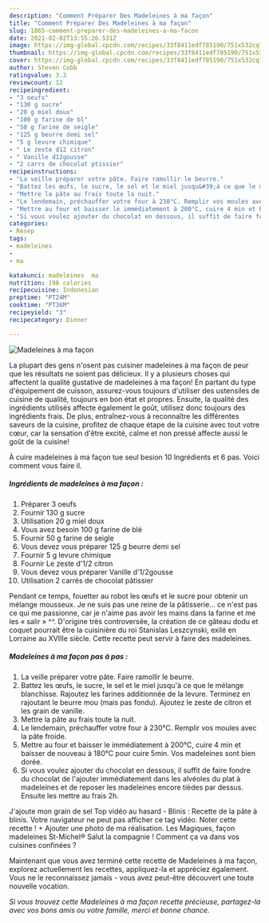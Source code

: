 ```yaml
---
description: "Comment Préparer Des Madeleines à ma façon"
title: "Comment Préparer Des Madeleines à ma façon"
slug: 1865-comment-preparer-des-madeleines-a-ma-facon
date: 2021-02-02T13:55:26.531Z
image: https://img-global.cpcdn.com/recipes/33f8411edf785190/751x532cq70/madeleines-a-ma-facon-photo-principale-de-la-recette.jpg
thumbnail: https://img-global.cpcdn.com/recipes/33f8411edf785190/751x532cq70/madeleines-a-ma-facon-photo-principale-de-la-recette.jpg
cover: https://img-global.cpcdn.com/recipes/33f8411edf785190/751x532cq70/madeleines-a-ma-facon-photo-principale-de-la-recette.jpg
author: Steven Cobb
ratingvalue: 3.3
reviewcount: 12
recipeingredient:
- "3 oeufs"
- "130 g sucre"
- "20 g miel doux"
- "100 g farine de bl"
- "50 g farine de seigle"
- "125 g beurre demi sel"
- "5 g levure chimique"
- " Le zeste d12 citron"
- " Vanille d12gousse"
- "2 carrs de chocolat ptissier"
recipeinstructions:
- "La veille préparer votre pâte. Faire ramollir le beurre."
- "Battez les œufs, le sucre, le sel et le miel jusqu&#39;à ce que le mélange blanchisse. Rajoutez les farines additionnée de la levure. Terminez en rajoutant le beurre mou (mais pas fondu). Ajoutez le zeste de citron et les grain de vanille."
- "Mettre la pâte au frais toute la nuit."
- "Le lendemain, préchauffer votre four à 230°C. Remplir vos moules avec la pâte froide."
- "Mettre au four et baisser le immédiatement à 200°C, cuire 4 min et baisser de nouveau à 180°C pour cuire 5min. Vos madeleines sont bien dorée."
- "Si vous voulez ajouter du chocolat en dessous, il suffit de faire fondre du chocolat de l&#39;ajouter immédiatement dans les alvéoles du plat à madeleines et de reposer les madeleines encore tièdes par dessus. Ensuite les mettre au frais 2h."
categories:
- Resep
tags:
- madeleines
- 
- ma

katakunci: madeleines  ma 
nutrition: 198 calories
recipecuisine: Indonesian
preptime: "PT24M"
cooktime: "PT36M"
recipeyield: "3"
recipecategory: Dinner

---
```



![Madeleines à ma façon](https://img-global.cpcdn.com/recipes/33f8411edf785190/751x532cq70/madeleines-a-ma-facon-photo-principale-de-la-recette.jpg)

La plupart des gens n'osent pas cuisiner madeleines à ma façon de peur que les résultats ne soient pas délicieux. Il y a plusieurs choses qui affectent la qualité gustative de madeleines à ma façon! En partant du type d'équipement de cuisson, assurez-vous toujours d'utiliser des ustensiles de cuisine de qualité, toujours en bon état et propres. Ensuite, la qualité des ingrédients utilisés affecte également le goût, utilisez donc toujours des ingrédients frais. De plus, entraînez-vous à reconnaître les différentes saveurs de la cuisine, profitez de chaque étape de la cuisine avec tout votre cœur, car la sensation d'être excité, calme et non pressé affecte aussi le goût de la cuisine!

<!--inarticleads1-->

À cuire madeleines à ma façon tue seul besion 10 Ingrédients et 6 pas. Voici comment vous faire il.

##### Ingrédients de madeleines à ma façon :

1. Préparer 3 oeufs
1. Fournir 130 g sucre
1. Utilisation 20 g miel doux
1. Vous avez besoin 100 g farine de blé
1. Fournir 50 g farine de seigle
1. Vous devez vous préparer 125 g beurre demi sel
1. Fournir 5 g levure chimique
1. Fournir  Le zeste d&#39;1/2 citron
1. Vous devez vous préparer  Vanille d&#39;1/2gousse
1. Utilisation 2 carrés de chocolat pâtissier


Pendant ce temps, fouetter au robot les œufs et le sucre pour obtenir un mélange mousseux. Je ne suis pas une reine de la pâtisserie… ce n&#39;est pas ce qui me passionne, car je n&#39;aime pas avoir les mains dans la farine et me les « salir » ^^. D&#39;origine très controversée, la création de ce gâteau dodu et coquet pourrait être la cuisinière du roi Stanislas Leszcynski, exilé en Lorraine au XVIIIe siècle. Cette recette peut servir à faire des madeleines. 

<!--inarticleads2-->

##### Madeleines à ma façon pas à pas :

1. La veille préparer votre pâte. Faire ramollir le beurre.
1. Battez les œufs, le sucre, le sel et le miel jusqu&#39;à ce que le mélange blanchisse. Rajoutez les farines additionnée de la levure. Terminez en rajoutant le beurre mou (mais pas fondu). Ajoutez le zeste de citron et les grain de vanille.
1. Mettre la pâte au frais toute la nuit.
1. Le lendemain, préchauffer votre four à 230°C. Remplir vos moules avec la pâte froide.
1. Mettre au four et baisser le immédiatement à 200°C, cuire 4 min et baisser de nouveau à 180°C pour cuire 5min. Vos madeleines sont bien dorée.
1. Si vous voulez ajouter du chocolat en dessous, il suffit de faire fondre du chocolat de l&#39;ajouter immédiatement dans les alvéoles du plat à madeleines et de reposer les madeleines encore tièdes par dessus. Ensuite les mettre au frais 2h.


J&#39;ajoute mon grain de sel Top vidéo au hasard - Blinis : Recette de la pâte à blinis. Votre navigateur ne peut pas afficher ce tag vidéo. Noter cette recette ! + Ajouter une photo de ma réalisation. Les Magiques, façon madeleines St-Michel® Salut la compagnie ! Comment ça va dans vos cuisines confinées ? 

<!--inarticleads1-->

<p>
Maintenant que vous avez terminé cette recette de Madeleines à ma façon, explorez actuellement les recettes, appliquez-la et appréciez également. Vous ne le reconnaissez jamais - vous avez peut-être découvert une toute nouvelle vocation.
</p>

<p>
<i>Si vous trouvez cette Madeleines à ma façon recette précieuse, partagez-la avec vos bons amis ou votre famille, merci et bonne chance.</i>
</p>
